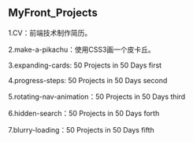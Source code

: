 ## MyFront_Projects

1.CV：前端技术制作简历。

2.make-a-pikachu：使用CSS3画一个皮卡丘。

3.expanding-cards: 50 Projects in 50 Days first

4.progress-steps: 50 Projects in 50 Days second

5.rotating-nav-animation：50 Projects in 50 Days third

6.hidden-search：50 Projects in 50 Days forth

7.blurry-loading：50 Projects in 50 Days fifth